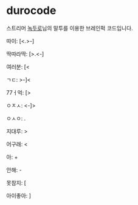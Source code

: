 # durocode
스트리머 [녹두로](https://www.twitch.tv/nokduro, "녹두로")님의 말투를 이용한 브레인퍽 코드입니다.

따이: [<.>-]

딱따라딱: [>.<-]

여러분: [<

ㄱㄷ: >-]<

77ㅓ억: [>

ㅇㅈㅅ: <-]>

ㅇㅅㅇ: .

지대루: >

어구래: <

아: +

안해: -

못참지: [

아이좋아: ]
